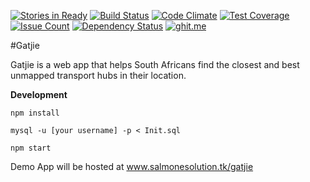 [![Stories in Ready](https://badge.waffle.io/SalmoneSolutions/Gatjie.png?label=ready&title=Ready)](https://waffle.io/SalmoneSolutions/Gatjie)
[![Build Status](https://travis-ci.org/SalmoneSolutions/Gatjie.svg?branch=master)](https://travis-ci.org/SalmoneSolutions/Gatjie)
[![Code Climate](https://codeclimate.com/github/SalmoneSolutions/Gatjie/badges/gpa.svg)](https://codeclimate.com/github/SalmoneSolutions/Gatjie)
[![Test Coverage](https://codeclimate.com/github/SalmoneSolutions/Gatjie/badges/coverage.svg)](https://codeclimate.com/github/SalmoneSolutions/Gatjie/coverage)
[![Issue Count](https://codeclimate.com/github/SalmoneSolutions/Gatjie/badges/issue_count.svg)](https://codeclimate.com/github/SalmoneSolutions/Gatjie)
[![Dependency Status](https://gemnasium.com/badges/github.com/SalmoneSolutions/Gatjie.svg)](https://gemnasium.com/github.com/SalmoneSolutions/Gatjie)
[![ghit.me](https://ghit.me/badge.svg?repo=SalmoneSolutions/Gatjie)](https://ghit.me/repo/SalmoneSolutions/Gatjie)

#Gatjie 

Gatjie is a web app that helps South Africans find the closest and best unmapped transport hubs in their location. 

**Development**

`npm install`

`mysql -u [your username] -p < Init.sql`

`npm start`

Demo App will be hosted at www.salmonesolution.tk/gatjie




